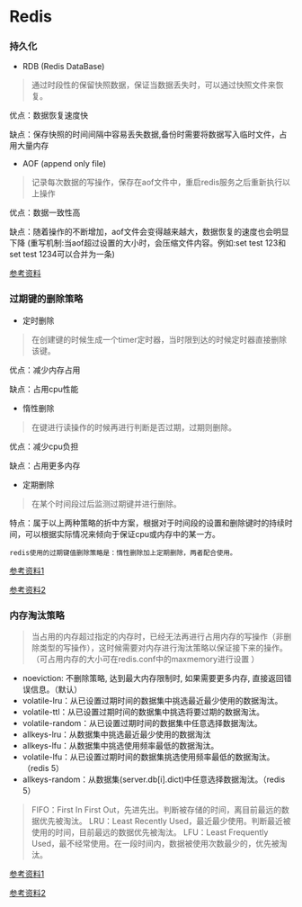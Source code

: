 # Redis
### 持久化
* RDB (Redis DataBase)
> 通过时段性的保留快照数据，保证当数据丢失时，可以通过快照文件来恢复。

优点：数据恢复速度快

缺点：保存快照的时间间隔中容易丢失数据,备份时需要将数据写入临时文件，占用大量内存
* AOF (append only file)
> 记录每次数据的写操作，保存在aof文件中，重启redis服务之后重新执行以上操作

优点：数据一致性高

缺点：随着操作的不断增加，aof文件会变得越来越大，数据恢复的速度也会明显下降
(重写机制:当aof超过设置的大小时，会压缩文件内容。例如:set test 123和set test 1234可以合并为一条)

[参考资料](https://www.cnblogs.com/itdragon/p/7906481.html)

### 过期键的删除策略
* 定时删除
> 在创建键的时候生成一个timer定时器，当时限到达的时候定时器直接删除该键。

优点：减少内存占用

缺点：占用cpu性能
* 惰性删除
> 在键进行读操作的时候再进行判断是否过期，过期则删除。

优点：减少cpu负担

缺点：占用更多内存

* 定期删除
> 在某个时间段过后监测过期键并进行删除。

特点：属于以上两种策略的折中方案，根据对于时间段的设置和删除键时的持续时间，可以根据实际情况来倾向于保证cpu或内存中的某一方。

	redis使用的过期键值删除策略是：惰性删除加上定期删除，两者配合使用。

[参考资料1](https://blog.csdn.net/ThinkWon/article/details/101522970)

[参考资料2](https://www.cnblogs.com/lukexwang/p/4694094.html)

### 内存淘汰策略
> 当占用的内存超过指定的内存时，已经无法再进行占用内存的写操作（非删除类型的写操作），这时候需要对内存进行淘汰策略以保证接下来的操作。（可占用内存的大小可在redis.conf中的maxmemory进行设置 ）

* noeviction: 不删除策略, 达到最大内存限制时, 如果需要更多内存, 直接返回错误信息。（默认）
* volatile-lru：从已设置过期时间的数据集中挑选最近最少使用的数据淘汰。
* volatile-ttl：从已设置过期时间的数据集中挑选将要过期的数据淘汰。
* volatile-random：从已设置过期时间的数据集中任意选择数据淘汰。
* allkeys-lru：从数据集中挑选最近最少使用的数据淘汰
* allkeys-lfu：从数据集中挑选使用频率最低的数据淘汰。
* volatile-lfu：从已设置过期时间的数据集挑选使用频率最低的数据淘汰。（redis 5）
* allkeys-random：从数据集(server.db[i].dict)中任意选择数据淘汰。（redis 5）

>FIFO：First In First Out，先进先出。判断被存储的时间，离目前最远的数据优先被淘汰。
>LRU：Least Recently Used，最近最少使用。判断最近被使用的时间，目前最远的数据优先被淘汰。
>LFU：Least Frequently Used，最不经常使用。在一段时间内，数据被使用次数最少的，优先被淘汰。

[参考资料1](https://blog.csdn.net/ligupeng7929/article/details/79603060)

[参考资料2](https://blog.csdn.net/zhangchaoyang/article/details/109649331)
